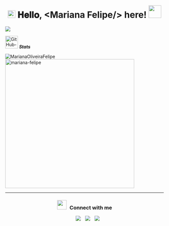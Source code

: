 <h1 align="center">
  <img src="GIF/Earth.gif" width="24px">
  𝐇𝐞𝐥𝐥𝐨, &lt;Mariana Felipe/&gt; here!
  <img src="GIF/Hi.gif" width="40px" />
</h1>

<p>
  <a href="https://github.com/DenverCoder1/readme-typing-svg"><img src="https://readme-typing-svg.demolab.com?font=Fira+Code&pause=1000&width=435&lines=Welcome+to+my+Github+Profile;I'm+a+Web+Developer" /></a>
</p>

<p align="left">
 <img src="https://media.tenor.com/3arJZZkFW6kAAAAi/dancing-duck-danse.gif" width="40px" alt="GitHub-Status"/>&nbsp;<i><b>Stats</b></i></p>
<p><img align="left" src="https://github-readme-stats.vercel.app/api/top-langs?username=MarianaOliveiraFelipe&show_icons=true&locale=en&layout=compact" alt="MarianaOliveiraFelipe" /></p>

<p>&nbsp;<img align="center" src="https://github-readme-stats.vercel.app/api?username=MarianaOliveiraFelipe&show_icons=true&locale=en" alt="mariana-felipe" width="410" /></p>

<hr>

<h3 align="center" > <img src="https://media.giphy.com/media/iY8CRBdQXODJSCERIr/giphy.gif" width="30" height="30" style="margin-right: 10px;">Connect with me </h3>

<p align="center">

 <div align="center"  class="icons-social" style="margin-left: 10px;">
        <a style="margin-left: 10px;"  target="_blank" href="https://www.linkedin.com/in/mariana-felipe-dev/">
			<img src="https://img.icons8.com/doodle/40/000000/linkedin--v2.png"></a>
        <a style="margin-left: 10px;" target="_blank" href="https://github.com/MarianaOliveiraFelipe">
		  <img src="https://img.icons8.com/doodle/40/000000/github--v1.png"></a>
        <a style="margin-left: 10px;" target="_blank" href="https://www.instagram.com/mariana_o.felipe/">
			<img src="https://img.icons8.com/doodle/40/000000/instagram-new--v2.png"></a>
		</div>
</p>



